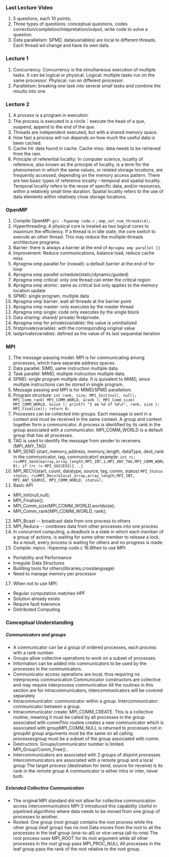 ### Last Lecture Video

1. 5 questions, each 10 points;
2. Three types of questions: conceptual questions, codes correction/completion/intepretation/output, 
write code to solve a question.
3. Data parallelism: SPMD, data(variables) are local to different threads. Each thread wil change 
and have its own data.

### Lecture 1

1. Concurrency: Concurrency is the simultaneous execution of multiple tasks. It can be logical or physical.
Logical: multiple tasks run on the same processor. Phyiscal: run on different processor.
2. Parallelism: breaking one task into several small tasks and combine the results into one.

### Lecture 2

1. A process is a program in execution.
2. The process is executed in a circle：execute the head of a que, suspend, append to the end of the que.
3. Threads are independent executed, but with a shared memory space.
4. How fast a process will run depends on how much the useful data is been cached.
5. Cache hit: data found in cache. Cache miss: data needs to be retrieved from the ram.
6. Principle of referential locality: In computer science, locality of reference, 
also known as the principle of locality, is a term for the phenomenon in which the same values,
or related storage locations, are frequently accessed, depending on the memory access pattern. 
There are two basic types of reference locality – temporal and spatial locality. 
Temporal locality refers to the reuse of specific data, and/or resources, 
within a relatively small time duration. 
Spatial locality refers to the use of data elements within relatively close storage locations. 


### OpenMP

1. Compile OpenMP: `gcc -fopenmp code.c` ; `omp_set_num_threads(4);`
2. Hyperthreading: A physical core is treated as two logical cores to maximum the efficiency. 
If a thread is in idle state, the core switch to execute an other thread.
This may reduce the multiple-threads architecture programs.
3. Barrier: there is always a barrier at the end of `#pragma omp parallel {}`
4. Improvement: Reduce communications, balance load, reduce cache miss
5. #pragma omp parallel for (nowait): a default barrier at the end of for loop
6. #pragma omp parallel schedule(static/dynamic/guided)
7. #pragma omp critical: only one thread can enter the critical region
8. #pragma omp atomic: same as critical but only applies to the memory location update
9. SPMD: single program, multiple data
10. #pragma omp barrier: wait all threads at the barrier point
11. #pragma omp master: only executes by the master thread
12. #pragma omp single: code only executes by the single block
13. Data sharing: shared/ private/ firstprivate. 
14. #pragma omp for private(variable): the value is uninitialized
15. firstprivate(variable): with the corresponding original value
16. lastprivate(variable): defined as the value of its last sequential iteration

### MPI

1. The message-passing model: MPI is for communicating among processes, which have separate address spaces.
2. Data parallel: SIMD, same instruction multiple data.
3. Task parallel: MIMD, multiple instruction multiple data.
4. SPMD: single program multiple data. It is quivalent to MIMD, since multiple instructions can be stored in single program.
5. Message passing and MPI is for MIMD/SPMD parallelism.
6. Program structure:
`
int rank, size;
MPI_Init(null, null);
MPI_Comm_rank( MPI_COMM_WORLD, &rank );
MPI_Comm_size( MPI_COMM_WORLD, &size );
printf( "I am %d of %d\n", rank, size );
MPI_Finalize();
return 0;
`
7. Processes can be collected into groups. Each message is sent in a context and must be received in
the same context. A group and context together form a communicator. A process is identified by its rank
in the group associated with a communicator. MPI_COMM_WORLD is a default group that has all processes.
8. TAG is used to identify the message from sender to receivers. (MPI_ANY_TAG)
9. MPI_SEND (start_memory_address, memory_length, dataType, dest_rank in the communicator, tag, communicator)
example:
`
int rc;
rc=MPI_Send(&array,array_length,MPI_INT,1,MPI_ANY_TAG,MPI_COMM_WORLD);
if (rc != MPI_SUCCESS){...}
`
10. MPI_RECV(start, count, datatype, source, tag, comm, status)
`MPI_Status status;
rc=MPI_Recv(&local_array,array_length,MPI_INT, MPI_ANY_SOURCE, MPI_COMM_WORLD, status);
`
11. Basic API
  * MPI_Init(null,null);
  * MPI_Finalize();
  * MPI_Comm_size(MPI_COMM_WORLD,worldsize);
  * MPI_Comm_rank(MPI_COMM_WORLD, rank);
12. MPI_Bcast -- broadcast data from one process to others
13. MPI_Reduce -- combines data from other processes into one process
14. In concurrent computing, a deadlock is a state in which each member of a group of actions, is waiting for some other member to release a lock. As a result, every process is waiting for others and no progress is made.
15. Compile: mpicc -fopenmp code.c
16.When to use MPI: 
  * Portability and Performance
  * Irregular Data Structures
  * Building tools for others(libraries,crosslanguage)
  * Need to manage memory per processor
17. When not to use MPI:
  * Regular computation matches HPF
  * Solution already exists
  * Require fault tolerance
  * Distributed Computing

### Conceptual Understanding
##### Communicators and groups
 * A communicator can be a group of ordered processes, each process with a rank number.
 * Groups allow collective operations to work on a subset of processes.
 * Information can be added into communicators to be used by the processes in the communicators.
 * Communicator access operations are local, thus requiring no interprocess communication
Communicator constructors are collective and may require interprocess communication
All the routines in this section are for intracommunicators, intercommunicators will be covered separately
 * Intracommunicator: communicator within a group. Intercommunicator: communicator between a group.
 * Intracommunicator create: MPI_COMM_CREATE. This is a collective routine, meaning it must be called by all processes in the group associated with commThis routine creates a new communicator which is associated with groupMPI_COMM_NULL is returned to processes not in groupAll group arguments must be the same on all calling processesgroup must be a subset of the group associated with comm.
 * Destructors: Groups/communicator number is limited. MPI_Group/Comm_Free()..
 * Intercommunicators are associated with 2 groups of disjoint processes
Intercommunicators are associated with a remote group and a local group
The target process (destination for send, source for receive) is its rank in the remote group
A communicator is either intra or inter, never both.

##### Extended Collective Communication
 * The original MPI standard did not allow for collective communication across intercommunicators
MPI-2 introduced this capability
Useful in pipelined algorithms where data needs to be moved from one group of processes to another.
* Rooted:
One group (root group) contains the root process while the other group (leaf group) has no root
Data moves from the root to all the processes in the leaf group (one-to-all) or vice-versa (all-to-one)
The root process uses MPI_ROOT for its root argument while all other processes in the root group pass MPI_PROC_NULL
All processes in the leaf group pass the rank of the root relative to the root group.
